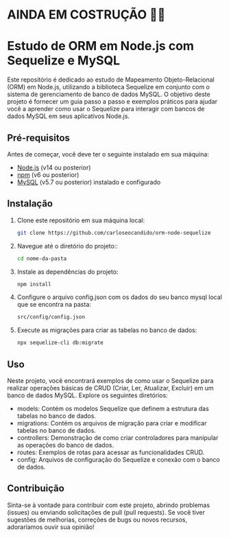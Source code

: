 # AINDA EM COSTRUÇÃO :mechanic:

# Estudo de ORM em Node.js com Sequelize e MySQL

Este repositório é dedicado ao estudo de Mapeamento Objeto-Relacional (ORM) em Node.js, utilizando a biblioteca Sequelize em conjunto com o sistema de gerenciamento de banco de dados MySQL. O objetivo deste projeto é fornecer um guia passo a passo e exemplos práticos para ajudar você a aprender como usar o Sequelize para interagir com bancos de dados MySQL em seus aplicativos Node.js.

## Pré-requisitos

Antes de começar, você deve ter o seguinte instalado em sua máquina:

- [Node.js](https://nodejs.org/) (v14 ou posterior)
- [npm](https://www.npmjs.com/) (v6 ou posterior)
- [MySQL](https://www.mysql.com/) (v5.7 ou posterior) instalado e configurado
## Instalação

1. Clone este repositório em sua máquina local:

   ```bash
   git clone https://github.com/carloseocandido/orm-node-sequelize

2. Navegue até o diretório do projeto::
     ```bash
   cd nome-da-pasta

3. Instale as dependências do projeto:
     ```bash
   npm install
     
4. Configure o arquivo config.json com os dados do seu banco mysql local que se encontra na pasta:
     ```bash
   src/config/config.json

5. Execute as migrações para criar as tabelas no banco de dados:
     ```bash
   npx sequelize-cli db:migrate


## Uso
Neste projeto, você encontrará exemplos de como usar o Sequelize para realizar operações básicas de CRUD (Criar, Ler, Atualizar, Excluir) em um banco de dados MySQL. Explore os seguintes diretórios:

- models: Contém os modelos Sequelize que definem a estrutura das tabelas no banco de dados.
- migrations: Contém os arquivos de migração para criar e modificar tabelas no banco de dados.
- controllers: Demonstração de como criar controladores para manipular as operações do banco de dados.
- routes: Exemplos de rotas para acessar as funcionalidades CRUD.
- config: Arquivos de configuração do Sequelize e conexão com o banco de dados.

##  Contribuição
Sinta-se à vontade para contribuir com este projeto, abrindo problemas (issues) ou enviando solicitações de pull (pull requests). Se você tiver sugestões de melhorias, correções de bugs ou novos recursos, adoraríamos ouvir sua opinião!
